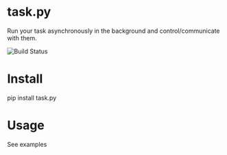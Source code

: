 task.py
=======

Run your task asynchronously in the background and control/communicate with them.

![Build Status](https://api.travis-ci.org/abhinavsingh/task.py.png)

Install
=======

pip install task.py

Usage
=====

See examples
